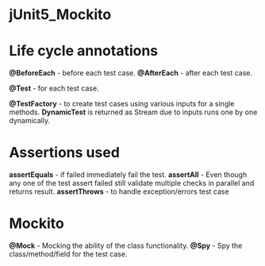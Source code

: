# jUnit5_Mockito

# Life cycle annotations
**@BeforeEach** - before each test case.
**@AfterEach**  - after each test case.

**@Test**  - for each test case.

**@TestFactory**  - to create test cases using various inputs for a single methods.
**DynamicTest**  is returned as Stream due to inputs runs one by one dynamically.


# Assertions used
**assertEquals**  -  if failed immediately fail the test.
**assertAll**  - Even though any one of the test assert failed still validate multiple checks in parallel and returns result. 
**assertThrows** - to handle exception/errors test case

 
# Mockito
**@Mock** - Mocking the ability of the class functionality.
**@Spy** - Spy the class/method/field for the test case.

